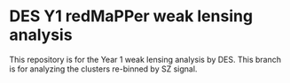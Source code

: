 # DES Y1 redMaPPer weak lensing analysis

This repository is for the Year 1 weak lensing analysis by DES. This branch is for analyzing the clusters re-binned by SZ signal.